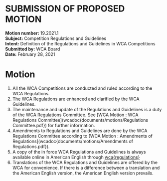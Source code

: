 # SUBMISSION OF PROPOSED MOTION

**Motion number:** 19.2021.1  
**Subject:** Competition Regulations and Guidelines  
**Intent:** Definition of the Regulations and Guidelines in WCA Competitions  
**Submitted by:** WCA Board  
**Date:** February 28, 2021  

# Motion

1. All the WCA Competitions are conducted and ruled according to the WCA Regulations.
2. The WCA Regulations are enhanced and clarified by the WCA Guidelines.
3. The maintenance and update of the Regulations and Guidelines is a duty of the WCA Regulations Committee. See [WCA Motion : WCA Regulations Committee](wcadoc{documents/motions/Regulations Committee.pdf}) for further information.
4. Amendments to Regulations and Guidelines are done by the WCA Regulations Committee according to [WCA Motion : Amendments of Regulations](wcadoc{documents/motions/Amendments of Regulations.pdf}).
5. A copy of the in force WCA Regulations and Guidelines is always available online in American English through [wca{regulations}](wca{regulations})
6. Translations of the WCA Regulations and Guidelines are offered by the WCA for convenience. If there is a difference between a translation and the American English version, the American English version prevails.
